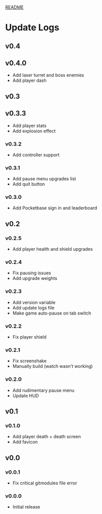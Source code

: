 [README](README.md)

# Update Logs

## v0.4

## v0.4.0
- Add laser turret and boss enemies
- Add player dash

## v0.3

## v0.3.3
- Add player stats
- Add explosion effect

### v0.3.2
- Add controller support

### v0.3.1
- Add pause menu upgrades list
- Add quit button

### v0.3.0
- Add Pocketbase sign in and leaderboard

## v0.2

### v0.2.5
- Add player health and shield upgrades

### v0.2.4
- Fix pausing issues
- Add upgrade weights

### v0.2.3
- Add version variable
- Add update logs file
- Make game auto-pause on tab switch

### v0.2.2
- Fix player shield

### v0.2.1
- Fix screenshake
- Manually build (watch wasn't working)

### v0.2.0
- Add rudimentary pause menu
- Update HUD

## v0.1

### v0.1.0
- Add player death + death screen
- Add favicon

## v0.0

### v0.0.1
- Fix critical gitmodules file error

### v0.0.0
- Initial release